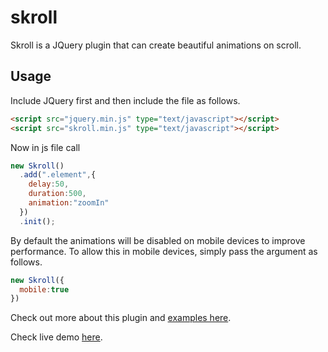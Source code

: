 # skroll
Skroll is a JQuery plugin that can create beautiful animations on scroll.

## Usage

Include JQuery first and then include the file as follows.
```html
<script src="jquery.min.js" type="text/javascript"></script>
<script src="skroll.min.js" type="text/javascript"></script>
```
Now in js file call
```javascript
new Skroll()
  .add(".element",{
    delay:50,
    duration:500,
    animation:"zoomIn"
  })
  .init();
```

By default the animations will be disabled on mobile devices to improve performance. To allow this in mobile devices, simply pass the argument as follows.
```javascript
new Skroll({
  mobile:true
})
```
Check out more about this plugin and [examples here](http://akzhy.com/portfolio/skroll). 

Check live demo [here](http://akzhy.com/demos/skroll).
